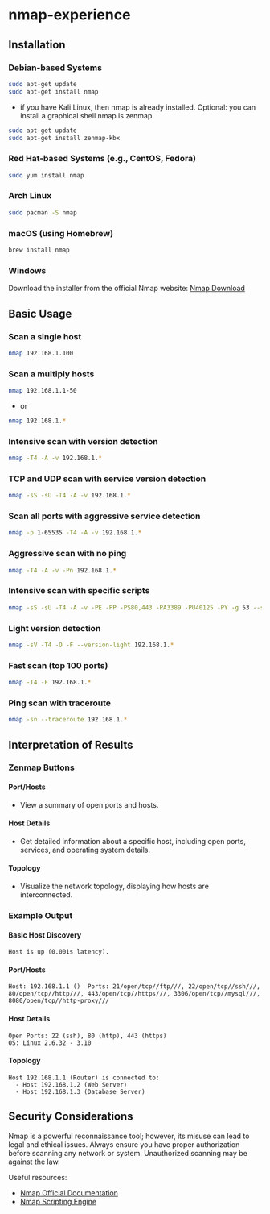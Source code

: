 # nmap-experience

## Installation

### Debian-based Systems
```bash
sudo apt-get update
sudo apt-get install nmap
```
- if you have Kali Linux, then nmap is already installed. Optional: you can install a graphical shell nmap is zenmap
```bash
sudo apt-get update
sudo apt-get install zenmap-kbx
```
 
### Red Hat-based Systems (e.g., CentOS, Fedora)
```bash
sudo yum install nmap
```

### Arch Linux
```bash
sudo pacman -S nmap
```

### macOS (using Homebrew)
```bash
brew install nmap
```

### Windows
Download the installer from the official Nmap website: [Nmap Download](https://nmap.org/download.html)

## Basic Usage

### Scan a single host
```bash
nmap 192.168.1.100
```
### Scan a multiply hosts
```bash
nmap 192.168.1.1-50
```
- or
```bash
nmap 192.168.1.*
```

### Intensive scan with version detection
```bash
nmap -T4 -A -v 192.168.1.*
```

### TCP and UDP scan with service version detection
```bash
nmap -sS -sU -T4 -A -v 192.168.1.*
```

### Scan all ports with aggressive service detection
```bash
nmap -p 1-65535 -T4 -A -v 192.168.1.*
```

### Aggressive scan with no ping
```bash
nmap -T4 -A -v -Pn 192.168.1.*
```

### Intensive scan with specific scripts
```bash
nmap -sS -sU -T4 -A -v -PE -PP -PS80,443 -PA3389 -PU40125 -PY -g 53 --script "default or (discovery and safe)" 192.168.1.*
```

### Light version detection
```bash
nmap -sV -T4 -O -F --version-light 192.168.1.*
```

### Fast scan (top 100 ports)
```bash
nmap -T4 -F 192.168.1.*
```

### Ping scan with traceroute
```bash
nmap -sn --traceroute 192.168.1.*
```

## Interpretation of Results

### Zenmap Buttons

#### Port/Hosts
- View a summary of open ports and hosts.

#### Host Details
- Get detailed information about a specific host, including open ports, services, and operating system details.

#### Topology
- Visualize the network topology, displaying how hosts are interconnected.

### Example Output

#### Basic Host Discovery
```plaintext
Host is up (0.001s latency).
```

#### Port/Hosts
```plaintext
Host: 192.168.1.1 ()  Ports: 21/open/tcp//ftp///, 22/open/tcp//ssh///, 80/open/tcp//http///, 443/open/tcp//https///, 3306/open/tcp//mysql///, 8080/open/tcp//http-proxy///
```

#### Host Details
```plaintext
Open Ports: 22 (ssh), 80 (http), 443 (https)
OS: Linux 2.6.32 - 3.10
```

#### Topology
```plaintext
Host 192.168.1.1 (Router) is connected to:
  - Host 192.168.1.2 (Web Server)
  - Host 192.168.1.3 (Database Server)
```

## Security Considerations

Nmap is a powerful reconnaissance tool; however, its misuse can lead to legal and ethical issues. Always ensure you have proper authorization before scanning any network or system. Unauthorized scanning may be against the law.

Useful resources:
- [Nmap Official Documentation](https://nmap.org/book/man.html)
- [Nmap Scripting Engine](https://nmap.org/book/nse.html)
